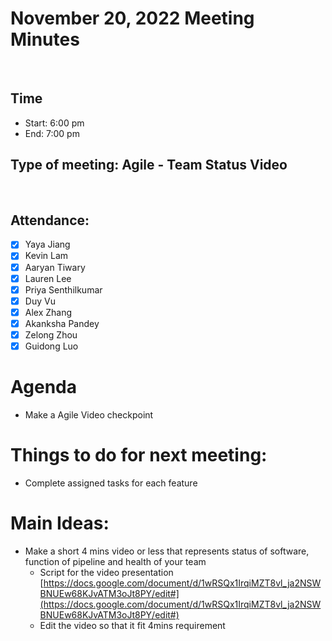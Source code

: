 <!-- Note taker: YOUR NAME HERE-->
<!-- Month Date, Year-->

# November 20, 2022 Meeting Minutes

​

<!-- XX:XX AM/PM -->

## Time

- Start: 6:00 pm
- End: 7:00 pm
​
<!-- TA or team, etc.-->

## Type of meeting: Agile - Team Status Video

​

<!-- [x] for present -->

## Attendance:

- [x] Yaya Jiang
- [x] Kevin Lam
- [x] Aaryan Tiwary
- [x] Lauren Lee
- [x] Priya Senthilkumar
- [x] Duy Vu
- [x] Alex Zhang
- [x] Akanksha Pandey
- [x] Zelong Zhou
- [x] Guidong Luo
    ​
<!-- Topics for the meeting-->

# Agenda

- Make a Agile Video checkpoint
​
<!-- homework basically zzzz-->

# Things to do for next meeting:

- Complete assigned tasks for each feature
​
<!-- what was discussed for each topic-->

# Main Ideas:

- Make a short 4 mins video or less that represents status of software, function of pipeline and health of your team
  - Script for the video presentation [https://docs.google.com/document/d/1wRSQx1IrqiMZT8vl_ja2NSWBNUEw68KJvATM3oJt8PY/edit#](https://docs.google.com/document/d/1wRSQx1IrqiMZT8vl_ja2NSWBNUEw68KJvATM3oJt8PY/edit#)
  - Edit the video so that it fit 4mins requirement

